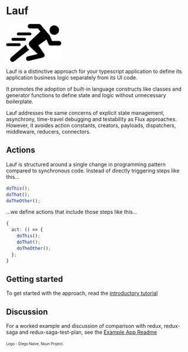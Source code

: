 # Lauf

![alt text](./vector/logo.png)

Lauf is a distinctive approach for your typescript application to define its application business logic separately from its UI code.

It promotes the adoption of built-in language constructs like classes and generator functions to define state and logic without unnecessary boilerplate.

Lauf addresses the same concerns of explicit state management, asynchrony, time-travel debugging and testability as Flux approaches. However, it avoides action constants, creators, payloads, dispatchers, middleware, reducers, connectors.

## Actions

Lauf is structured around a single change in programming pattern compared to synchronous code. Instead of directly triggering steps like this...

```typescript
doThis();
doThat();
doTheOther();
```

...we define actions that include those steps like this...

```typescript
{
  act: () => {
    doThis();
    doThat();
    doTheOther();
  };
}
```

<!-- prettier-ignore-start -->
<!-- prettier-ignore-end -->

## Getting started

To get started with the approach, read the [introductory tutorial](./docs/index.md)

## Discussion

For a worked example and discussion of comparison with redux, redux-saga and redux-saga-test-plan, see the [Example App Readme](./apps/lauf-example-async/README.md)

<sub><sup>Logo - Diego Naive, Noun Project.</sup></sub>
